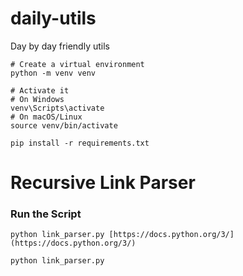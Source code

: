 # daily-utils
Day by day friendly utils

```
# Create a virtual environment
python -m venv venv

# Activate it
# On Windows
venv\Scripts\activate
# On macOS/Linux
source venv/bin/activate

pip install -r requirements.txt

```

# Recursive Link Parser

### Run the Script

```
python link_parser.py [https://docs.python.org/3/](https://docs.python.org/3/)

python link_parser.py
```